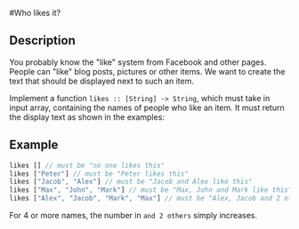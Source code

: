 #Who likes it?

## Description

You probably know the "like" system from Facebook and other pages. People can "like" blog posts, pictures or other items. We want to create the text that should be displayed next to such an item.

Implement a function ```likes :: [String] -> String```, which must take in input array, containing the names of people who like an item. It must return the display text as shown in the examples:

## Example

```js
likes [] // must be "no one likes this"
likes ["Peter"] // must be "Peter likes this"
likes ["Jacob", "Alex"] // must be "Jacob and Alex like this"
likes ["Max", "John", "Mark"] // must be "Max, John and Mark like this"
likes ["Alex", "Jacob", "Mark", "Max"] // must be "Alex, Jacob and 2 others like this"
```

For 4 or more names, the number in ```and 2 others``` simply increases.
